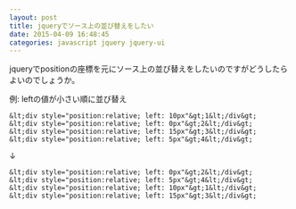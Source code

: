 ```yaml
---
layout: post
title: jqueryでソース上の並び替えをしたい
date: 2015-04-09 16:48:45
categories: javascript jquery jquery-ui
---
```

<p>jqueryでpositionの座標を元にソース上の並び替えをしたいのですがどうしたらよいのでしょうか。</p>

<p>例: leftの値が小さい順に並び替え</p>

```
&lt;div style="position:relative; left: 10px"&gt;1&lt;/div&gt;
&lt;div style="position:relative; left: 0px"&gt;2&lt;/div&gt;
&lt;div style="position:relative; left: 15px"&gt;3&lt;/div&gt;
&lt;div style="position:relative; left: 5px"&gt;4&lt;/div&gt;
```

<p>↓</p>

```
&lt;div style="position:relative; left: 0px"&gt;2&lt;/div&gt;
&lt;div style="position:relative; left: 5px"&gt;4&lt;/div&gt;
&lt;div style="position:relative; left: 10px"&gt;1&lt;/div&gt;
&lt;div style="position:relative; left: 15px"&gt;3&lt;/div&gt;
```
